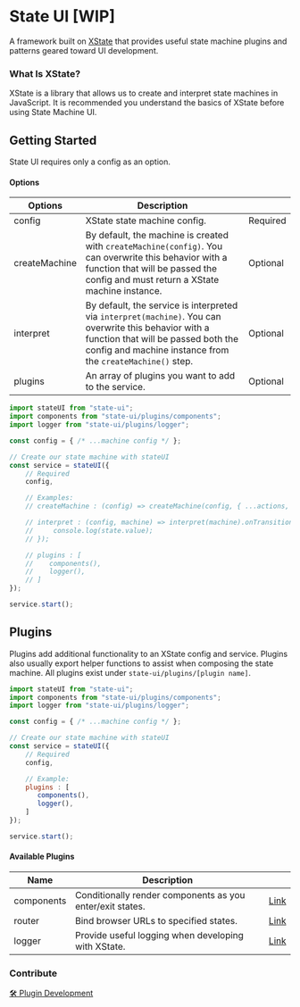 # State UI [WIP]
A framework built on [XState](https://xstate.js.org/docs/about/concepts.html) that provides useful state machine plugins and patterns geared toward UI development.

### What Is XState?
XState is a library that allows us to create and interpret state machines in JavaScript. It is recommended you understand the basics of XState before using State Machine UI. 

## Getting Started
State UI requires only a config as an option.
#### Options
| Options     | Description  |              |
| ----------- | -----------  | -----------  | 
| config  | XState state machine config. | Required
| createMachine | By default, the machine is created with `createMachine(config)`. You can overwrite this behavior with a function that will be passed the config and must return a XState machine instance. | Optional
| interpret | By default, the service is interpreted via `interpret(machine)`. You can overwrite this behavior with a function that will be passed both the config and machine instance from the `createMachine()` step. | Optional
| plugins | An array of plugins you want to add to the service. | Optional

```javascript
import stateUI from "state-ui";
import components from "state-ui/plugins/components";
import logger from "state-ui/plugins/logger";

const config = { /* ...machine config */ };

// Create our state machine with stateUI
const service = stateUI({
    // Required
    config,

    // Examples:
    // createMachine : (config) => createMachine(config, { ...actions, ...services }),

    // interpret : (config, machine) => interpret(machine).onTransition((state) => {
    //     console.log(state.value);
    // });

    // plugins : [
    //    components(),
    //    logger(),
    // ]
});

service.start();
```

## Plugins
Plugins add additional functionality to an XState config and service. Plugins also usually export helper functions to assist when composing the state machine. All plugins exist under `state-ui/plugins/[plugin name]`.
```javascript
import stateUI from "state-ui";
import components from "state-ui/plugins/components";
import logger from "state-ui/plugins/logger";

const config = { /* ...machine config */ };

// Create our state machine with stateUI
const service = stateUI({
    // Required
    config,

    // Example:
    plugins : [
       components(),
       logger(),
    ]
});

service.start();
```

#### Available Plugins
| Name        | Description                                                  |                       |
| ----------- | -----------                                                  | -----------           |
| components  | Conditionally render components as you enter/exit states.    | [Link](/docs/plugins/components.md)   |
| router      | Bind browser URLs to specified states.                       | [Link](/docs/plugins/router.md)       |
| logger      | Provide useful logging when developing with XState.          | [Link](/docs/plugins/logger.md)       |



### Contribute
[🛠 Plugin Development](/docs/plugin-development.md)


